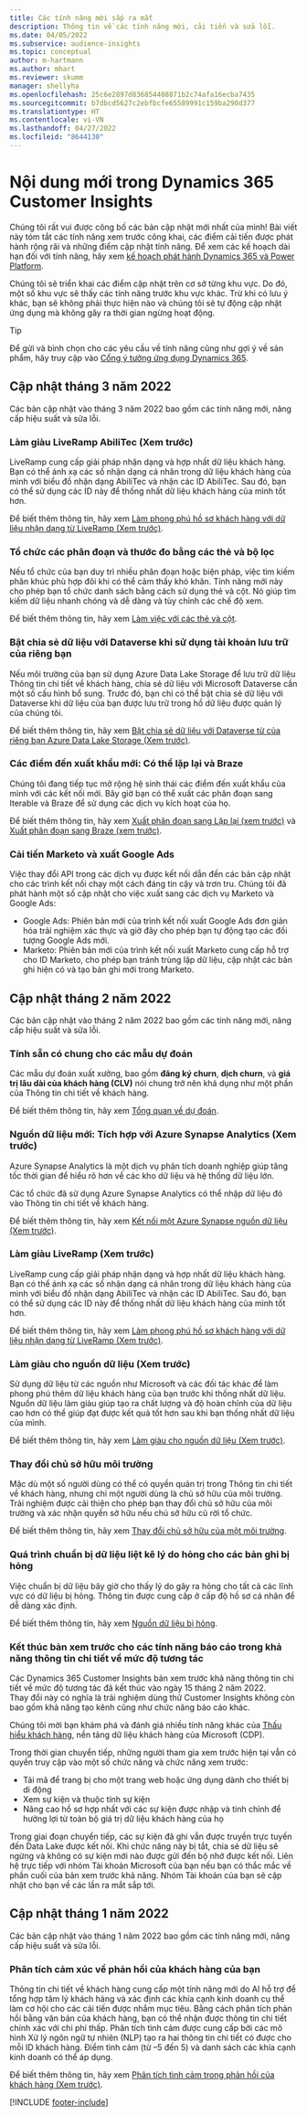 ```yaml
---
title: Các tính năng mới sắp ra mắt
description: Thông tin về các tính năng mới, cải tiến và sửa lỗi.
ms.date: 04/05/2022
ms.subservice: audience-insights
ms.topic: conceptual
author: m-hartmann
ms.author: mhart
ms.reviewer: skumm
manager: shellyha
ms.openlocfilehash: 25c6e2897d836854408871b2c74afa16ecba7435
ms.sourcegitcommit: b7dbcd5627c2ebfbcfe65589991c159ba290d377
ms.translationtype: HT
ms.contentlocale: vi-VN
ms.lasthandoff: 04/27/2022
ms.locfileid: "8644130"
---
```

# <a name="whats-new-in-dynamics-365-customer-insights"></a>Nội dung mới trong Dynamics 365 Customer Insights

Chúng tôi rất vui được công bố các bản cập nhật mới nhất của mình! Bài viết này tóm tắt các tính năng xem trước công khai, các điểm cải tiến được phát hành rộng rãi và những điểm cập nhật tính năng. Để xem các kế hoạch dài hạn đối với tính năng, hãy xem [kế hoạch phát hành Dynamics 365 và Power Platform](/dynamics365/release-plans/).

Chúng tôi sẽ triển khai các điểm cập nhật trên cơ sở từng khu vực. Do đó, một số khu vực sẽ thấy các tính năng trước khu vực khác. Trừ khi có lưu ý khác, bạn sẽ không phải thực hiện nào và chúng tôi sẽ tự động cập nhật ứng dụng mà không gây ra thời gian ngừng hoạt động.

> [!TIP]
> Để gửi và bình chọn cho các yêu cầu về tính năng cũng như gợi ý về sản phẩm, hãy truy cập vào [Cổng ý tưởng ứng dụng Dynamics 365](https://experience.dynamics.com/ideas/categories/?forum=79a8c474-4e35-e911-a971-000d3a4f3343&forumName=Dynamics%20365%20Customer%20Insights).


## <a name="march-2022-updates"></a>Cập nhật tháng 3 năm 2022

Các bản cập nhật vào tháng 3 năm 2022 bao gồm các tính năng mới, nâng cấp hiệu suất và sửa lỗi.

### <a name="liveramp-abilitec-enrichment-preview"></a>Làm giàu LiveRamp AbiliTec (Xem trước)

LiveRamp cung cấp giải pháp nhận dạng và hợp nhất dữ liệu khách hàng. Bạn có thể ánh xạ các số nhận dạng cá nhân trong dữ liệu khách hàng của mình với biểu đồ nhận dạng AbiliTec và nhận các ID AbiliTec. Sau đó, bạn có thể sử dụng các ID này để thống nhất dữ liệu khách hàng của mình tốt hơn.

Để biết thêm thông tin, hãy xem [Làm phong phú hồ sơ khách hàng với dữ liệu nhận dạng từ LiveRamp (Xem trước)](enrichment-liveramp.md).

### <a name="organize-segments-and-measures-with-tags-and-filters"></a>Tổ chức các phân đoạn và thước đo bằng các thẻ và bộ lọc
Nếu tổ chức của bạn duy trì nhiều phân đoạn hoặc biện pháp, việc tìm kiếm phân khúc phù hợp đôi khi có thể cảm thấy khó khăn. Tính năng mới này cho phép bạn tổ chức danh sách bằng cách sử dụng thẻ và cột. Nó giúp tìm kiếm dữ liệu nhanh chóng và dễ dàng và tùy chỉnh các chế độ xem.

Để biết thêm thông tin, hãy xem [Làm việc với các thẻ và cột](work-with-tags-columns.md).

### <a name="enable-data-sharing-with-dataverse-when-using-your-own-storage-account"></a>Bật chia sẻ dữ liệu với Dataverse khi sử dụng tài khoản lưu trữ của riêng bạn

Nếu môi trường của bạn sử dụng Azure Data Lake Storage để lưu trữ dữ liệu Thông tin chi tiết về khách hàng, chia sẻ dữ liệu với Microsoft Dataverse cần một số cấu hình bổ sung.
Trước đó, bạn chỉ có thể bật chia sẻ dữ liệu với Dataverse khi dữ liệu của bạn được lưu trữ trong hồ dữ liệu được quản lý của chúng tôi. 

Để biết thêm thông tin, hãy xem [Bật chia sẻ dữ liệu với Dataverse từ của riêng bạn Azure Data Lake Storage (Xem trước)](manage-environments.md#enable-data-sharing-with-dataverse-from-your-own-azure-data-lake-storage-preview).

### <a name="new-export-destinations-iterable-and-braze"></a>Các điểm đến xuất khẩu mới: Có thể lặp lại và Braze

Chúng tôi đang tiếp tục mở rộng hệ sinh thái các điểm đến xuất khẩu của mình với các kết nối mới. Bây giờ bạn có thể xuất các phân đoạn sang Iterable và Braze để sử dụng các dịch vụ kích hoạt của họ.

Để biết thêm thông tin, hãy xem [Xuất phân đoạn sang Lặp lại (xem trước)](export-iterable.md) và [Xuất phân đoạn sang Braze (xem trước)](export-braze.md).

### <a name="improvements-to-marketo-and-google-ads-export"></a>Cải tiến Marketo và xuất Google Ads

Việc thay đổi API trong các dịch vụ được kết nối dẫn đến các bản cập nhật cho các trình kết nối chạy một cách đáng tin cậy và trơn tru. Chúng tôi đã phát hành một số cập nhật cho việc xuất sang các dịch vụ Marketo và Google Ads:

- Google Ads: Phiên bản mới của trình kết nối xuất Google Ads đơn giản hóa trải nghiệm xác thực và giờ đây cho phép bạn tự động tạo các đối tượng Google Ads mới. 
- Marketo: Phiên bản mới của trình kết nối xuất Marketo cung cấp hỗ trợ cho ID Marketo, cho phép bạn tránh trùng lặp dữ liệu, cập nhật các bản ghi hiện có và tạo bản ghi mới trong Marketo. 


## <a name="february-2022-updates"></a>Cập nhật tháng 2 năm 2022

Các bản cập nhật vào tháng 2 năm 2022 bao gồm các tính năng mới, nâng cấp hiệu suất và sửa lỗi.

### <a name="general-availability-for-prediction-models"></a>Tính sẵn có chung cho các mẫu dự đoán

Các mẫu dự đoán xuất xưởng, bao gồm **đăng ký churn**, **dịch churn**, và **giá trị lâu dài của khách hàng (CLV)** nói chung trở nên khả dụng như một phần của Thông tin chi tiết về khách hàng. 

Để biết thêm thông tin, hãy xem [Tổng quan về dự đoán](predictions-overview.md).

### <a name="new-data-source-integration-with-azure-synapse-analytics-preview"></a>Nguồn dữ liệu mới: Tích hợp với Azure Synapse Analytics (Xem trước)

Azure Synapse Analytics là một dịch vụ phân tích doanh nghiệp giúp tăng tốc thời gian để hiểu rõ hơn về các kho dữ liệu và hệ thống dữ liệu lớn.

Các tổ chức đã sử dụng Azure Synapse Analytics có thể nhập dữ liệu đó vào Thông tin chi tiết về khách hàng. 

Để biết thêm thông tin, hãy xem [Kết nối một Azure Synapse nguồn dữ liệu (Xem trước)](connect-synapse.md).

### <a name="liveramp-enrichment-preview"></a>Làm giàu LiveRamp (Xem trước)

LiveRamp cung cấp giải pháp nhận dạng và hợp nhất dữ liệu khách hàng. Bạn có thể ánh xạ các số nhận dạng cá nhân trong dữ liệu khách hàng của mình với biểu đồ nhận dạng AbiliTec và nhận các ID AbiliTec. Sau đó, bạn có thể sử dụng các ID này để thống nhất dữ liệu khách hàng của mình tốt hơn.

Để biết thêm thông tin, hãy xem [Làm phong phú hồ sơ khách hàng với dữ liệu nhận dạng từ LiveRamp (Xem trước)](enrichment-liveramp.md).

### <a name="enrichment-for-data-sources-preview"></a>Làm giàu cho nguồn dữ liệu (Xem trước)

Sử dụng dữ liệu từ các nguồn như Microsoft và các đối tác khác để làm phong phú thêm dữ liệu khách hàng của bạn trước khi thống nhất dữ liệu. Nguồn dữ liệu làm giàu giúp tạo ra chất lượng và độ hoàn chỉnh của dữ liệu cao hơn có thể giúp đạt được kết quả tốt hơn sau khi bạn thống nhất dữ liệu của mình.

Để biết thêm thông tin, hãy xem [Làm giàu cho nguồn dữ liệu (Xem trước)](data-sources-enrichment.md).

### <a name="change-owner-of-environment"></a>Thay đổi chủ sở hữu môi trường

Mặc dù một số người dùng có thể có quyền quản trị trong Thông tin chi tiết về khách hàng, nhưng chỉ một người dùng là chủ sở hữu của môi trường. Trải nghiệm được cải thiện cho phép bạn thay đổi chủ sở hữu của môi trường và xác nhận quyền sở hữu nếu chủ sở hữu cũ rời tổ chức. 

Để biết thêm thông tin, hãy xem [Thay đổi chủ sở hữu của một môi trường](manage-environments.md#change-the-owner-of-an-environment).

### <a name="data-preparation-process-lists-corruption-reason-for-corrupted-records"></a>Quá trình chuẩn bị dữ liệu liệt kê lý do hỏng cho các bản ghi bị hỏng

Việc chuẩn bị dữ liệu bây giờ cho thấy lý do gây ra hỏng cho tất cả các lĩnh vực có dữ liệu bị hỏng. Thông tin được cung cấp ở cấp độ hồ sơ cá nhân để dễ dàng xác định. 

Để biết thêm thông tin, hãy xem [Nguồn dữ liệu bị hỏng](entities.md#corrupted-data-sources).

### <a name="end-of-preview-for-reporting-features-in-the-engagement-insights-capability"></a>Kết thúc bản xem trước cho các tính năng báo cáo trong khả năng thông tin chi tiết về mức độ tương tác

Các Dynamics 365 Customer Insights bản xem trước khả năng thông tin chi tiết về mức độ tương tác đã kết thúc vào ngày 15 tháng 2 năm 2022.  
Thay đổi này có nghĩa là trải nghiệm dùng thử Customer Insights không còn bao gồm khả năng tạo kênh cũng như chức năng báo cáo khác.

Chúng tôi mời bạn khám phá và đánh giá nhiều tính năng khác của [Thấu hiểu khách hàng](https://dynamics.microsoft.com/ai/customer-insights/), nền tảng dữ liệu khách hàng của Microsoft (CDP).    
 
Trong thời gian chuyển tiếp, những người tham gia xem trước hiện tại vẫn có quyền truy cập vào một số chức năng và chức năng xem trước:

- Tải mã để trang bị cho một trang web hoặc ứng dụng dành cho thiết bị di động 
- Xem sự kiện và thuộc tính sự kiện 
- Nâng cao hồ sơ hợp nhất với các sự kiện được nhập và tinh chỉnh để hưởng lợi từ toàn bộ giá trị dữ liệu khách hàng của họ
  
Trong giai đoạn chuyển tiếp, các sự kiện đã ghi vẫn được truyền trực tuyến đến Data Lake được kết nối. Khi chức năng này bị tắt, chia sẻ dữ liệu sẽ ngừng và không có sự kiện mới nào được gửi đến bộ nhớ được kết nối.
Liên hệ trực tiếp với nhóm Tài khoản Microsoft của bạn nếu bạn có thắc mắc về phần cuối của bản xem trước khả năng. Nhóm Tài khoản của bạn sẽ cập nhật cho bạn về các lần ra mắt sắp tới. 

## <a name="january-2022-updates"></a>Cập nhật tháng 1 năm 2022

Các bản cập nhật vào tháng 1 năm 2022 bao gồm các tính năng mới, nâng cấp hiệu suất và sửa lỗi.

### <a name="sentiment-analysis-of-your-customers-feedback"></a>Phân tích cảm xúc về phản hồi của khách hàng của bạn

Thông tin chi tiết về khách hàng cung cấp một tính năng mới do AI hỗ trợ để tổng hợp tâm lý khách hàng và xác định các khía cạnh kinh doanh cụ thể làm cơ hội cho các cải tiến được nhắm mục tiêu. Bằng cách phân tích phản hồi bằng văn bản của khách hàng, bạn có thể nhận được thông tin chi tiết chính xác với chi phí thấp. Phân tích tình cảm được cung cấp bởi các mô hình Xử lý ngôn ngữ tự nhiên (NLP) tạo ra hai thông tin chi tiết có được cho mỗi ID khách hàng. Điểm tình cảm (từ –5 đến 5) và danh sách các khía cạnh kinh doanh có thể áp dụng. 

Để biết thêm thông tin, hãy xem [Phân tích tình cảm trong phản hồi của khách hàng (Xem trước)](sentiment-analysis.md).


[!INCLUDE [footer-include](includes/footer-banner.md)]